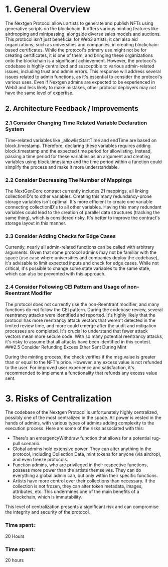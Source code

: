 # 1. General Overview

The Nextgen Protocol allows artists to generate and publish NFTs using generative scripts on the blockchain. It offers various minting features like airdropping and mintpassing, alongside diverse sales models and auctions. This protocol isn't just beneficial for Web3 artists; it can also aid organizations, such as universities and companies, in creating blockchain-based certificates. While the protocol's primary use might not be for creating certificates, it is one of them, and bringing these organizations onto the blockchain is a significant achievement. However, the protocol's codebase is highly centralized and susceptible to various admin-related issues, including trust and admin errors. This response will address several issues related to admin functions, as it's essential to consider the protocol's various uses. Even if Nextgen admins are expected to be experienced in Web3 and less likely to make mistakes, other protocol deployers may not have the same level of expertise.

## 2. Architecture Feedback / Improvements

### 2.1 Consider Changing Time Related Variable Declaration System

Time-related variables like _allowlistStartTime and endTime are based on block.timestamp. Therefore, declaring these variables requires adding block.timestamp and the expected time period for allowlisting. Instead, passing a time period for these variables as an argument and creating variables using block.timestamp and the time period within a function could simplify the process and make it more understandable.

### 2.2 Consider Decreasing The Number of Mappings

The NextGenCore contract currently includes 21 mappings, all linking collectionID's to other variables. Creating this many redundancy-prone storage variables isn't optimal. It's more efficient to create one variable connecting collectionID's to all other variables. Having this many redundant variables could lead to the creation of parallel data structures (tracking the same thing), which is considered risky. It's better to improve the contract's storage layout in this manner.

### 2.3 Consider Adding Checks for Edge Cases

Currently, nearly all admin-related functions can be called with arbitrary arguments. Given that some protocol admins may not be familiar with the space (use case where universities and companies deploy the codebase), it's advisable to limit expected inputs and check for edge cases. While not critical, it's possible to change some state variables to the same state, which can also be prevented with this approach.


### 2.4 Consider Following CEI Pattern and Usage of non-Reentrant Modifier

The protocol does not currently use the non-Reentrant modifier, and many functions do not follow the CEI pattern. During the codebase review, several reentrancy attacks were identified and reported. It's highly likely that the protocol has more reentrancy attack vectors that weren't detected in the limited review time, and more could emerge after the audit and mitigation processes are completed. It's crucial to understand that fewer attack vectors mean more secure code. With so many potential reentrancy attacks, it's risky to assume that all attacks have been identified in this contest.
###2.5 Consider Refunding Excess Ether Sent During Mint

During the minting process, the check verifies if the msg.value is greater than or equal to the NFT's price. However, any excess value is not refunded to the user. For improved user experience and satisfaction, it's recommended to implement a functionality that refunds any excess value sent.

# 3. Risks of Centralization

The codebase of the Nextgen Protocol is unfortunately highly centralized, possibly one of the most centralized in the space. All power is vested in the hands of admins, with various types of admins adding complexity to the execution process. Here are some of the risks associated with this:

- There's an emergencyWithdraw function that allows for a potential rug-pull scenario.
- Global admins hold extensive power. They can alter anything in the protocol, including Collection Data, mint tokens for anyone (via airdrop), and even freeze protocols.
- Function admins, who are privileged in their respective functions, possess more power than the artists themselves. They can do everything a global admin can, but only within their specific functions.
- Artists have more control over their collections than necessary. If the collection is not frozen, they can alter token metadata, images, attributes, etc. This undermines one of the main benefits of a blockchain, which is immutability.

This level of centralization presents a significant risk and can compromise the integrity and security of the protocol.

### Time spent:
20 Hours

### Time spent:
20 hours